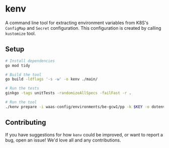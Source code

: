 # kenv

A command line tool for extracting environment variables from K8S's `ConfigMap` and `Secret` configuration. This configuration is created by calling `kustomize` tool.

## Setup

```sh
# Install dependencies
go mod tidy

# Build the tool
go build -ldflags '-s -w' -o kenv ./main/

# Run the tests
ginkgo -tags unitTests -randomizeAllSpecs -failFast -r .

# Run the tool
./kenv prepare -i waas-config/environments/be-gcw1/pp -k $KEY -o dotenv
```

## Contributing

If you have suggestions for how `kenv` could be improved, or want to report a bug, open an issue! We'd love all and any contributions.
